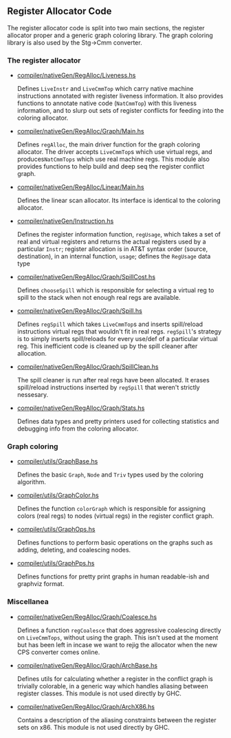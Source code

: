 ## Register Allocator Code



The register allocator code is split into two main sections, the register allocator proper and a generic graph coloring library. The graph coloring library is also used by the Stg-\>Cmm converter.


### The register allocator


- [compiler/nativeGen/RegAlloc/Liveness.hs](https://gitlab.haskell.org/ghc/ghc/blob/master/compiler/nativeGen/RegAlloc/Liveness.hs) 

  Defines `LiveInstr` and `LiveCmmTop` which carry native machine instructions annotated with register liveness information. It also provides functions to annotate native code (`NatCmmTop`) with this liveness information, and to slurp out sets of register conflicts for feeding into the coloring allocator.

- [compiler/nativeGen/RegAlloc/Graph/Main.hs](https://gitlab.haskell.org/ghc/ghc/blob/master/compiler/nativeGen/RegAlloc/Graph/Main.hs)

  Defines `regAlloc`, the main driver function for the graph coloring allocator. The driver accepts `LiveCmmTop`s which use virtual regs, and produces`NatCmmTops` which use real machine regs. This module also provides functions to help build and deep seq the register conflict graph.

- [compiler/nativeGen/RegAlloc/Linear/Main.hs](https://gitlab.haskell.org/ghc/ghc/blob/master/compiler/nativeGen/RegAlloc/Linear/Main.hs) 

  Defines the linear scan allocator. Its interface is identical to the coloring allocator.

- [compiler/nativeGen/Instruction.hs](https://gitlab.haskell.org/ghc/ghc/blob/master/compiler/nativeGen/Instruction.hs) 

  Defines the register information function, `regUsage`, which takes a set of real and virtual registers and returns the actual registers used by a particular `Instr`; register allocation is in AT&T syntax order (source, destination), in an internal function, `usage`; defines the `RegUsage` data type

- [compiler/nativeGen/RegAlloc/Graph/SpillCost.hs](https://gitlab.haskell.org/ghc/ghc/blob/master/compiler/nativeGen/RegAlloc/Graph/SpillCost.hs) 

  Defines `chooseSpill` which is responsible for selecting a virtual reg to spill to the stack when not enough real regs are available.

- [compiler/nativeGen/RegAlloc/Graph/Spill.hs](https://gitlab.haskell.org/ghc/ghc/blob/master/compiler/nativeGen/RegAlloc/Graph/Spill.hs) 

  Defines `regSpill` which takes `LiveCmmTop`s and inserts spill/reload instructions virtual regs that wouldn't fit in real regs. `regSpill`'s strategy is to simply inserts spill/reloads for every use/def of a particular virtual reg. This inefficient code is cleaned up by the spill cleaner after allocation.


- [compiler/nativeGen/RegAlloc/Graph/SpillClean.hs](https://gitlab.haskell.org/ghc/ghc/blob/master/compiler/nativeGen/RegAlloc/Graph/SpillClean.hs) 

  The spill cleaner is run after real regs have been allocated. It erases spill/reload instructions inserted by `regSpill` that weren't strictly nessesary.

- [compiler/nativeGen/RegAlloc/Graph/Stats.hs](https://gitlab.haskell.org/ghc/ghc/blob/master/compiler/nativeGen/RegAlloc/Graph/Stats.hs) 

  Defines data types and pretty printers used for collecting statistics and debugging info from the coloring allocator.

### Graph coloring


- [compiler/utils/GraphBase.hs](https://gitlab.haskell.org/ghc/ghc/blob/master/compiler/utils/GraphBase.hs) 

  Defines the basic `Graph`, `Node` and `Triv` types used by the coloring algorithm.

- [compiler/utils/GraphColor.hs](https://gitlab.haskell.org/ghc/ghc/blob/master/compiler/utils/GraphColor.hs) 

  Defines the function `colorGraph` which is responsible for assigning colors (real regs) to nodes (virtual regs) in the register conflict graph.

- [compiler/utils/GraphOps.hs](https://gitlab.haskell.org/ghc/ghc/blob/master/compiler/utils/GraphOps.hs) 

  Defines functions to perform basic operations on the graphs such as adding, deleting, and coalescing nodes.

- [compiler/utils/GraphPps.hs](https://gitlab.haskell.org/ghc/ghc/blob/master/compiler/utils/GraphPps.hs) 

  Defines functions for pretty print graphs in human readable-ish and graphviz format.

### Miscellanea


- [compiler/nativeGen/RegAlloc/Graph/Coalesce.hs](https://gitlab.haskell.org/ghc/ghc/blob/master/compiler/nativeGen/RegAlloc/Graph/Coalesce.hs) 

  Defines a function `regCoalesce` that does aggressive coalescing directly on `LiveCmmTops`, without using the graph. This isn't used at the moment but has been left in incase we want to rejig the allocator when the new CPS converter comes online.

- [compiler/nativeGen/RegAlloc/Graph/ArchBase.hs](https://gitlab.haskell.org/ghc/ghc/blob/master/compiler/nativeGen/RegAlloc/Graph/ArchBase.hs) 

  Defines utils for calculating whether a register in the conflict graph is trivially colorable, in a generic way which handles aliasing between register classes. This module is not used directly by GHC.

- [compiler/nativeGen/RegAlloc/Graph/ArchX86.hs](https://gitlab.haskell.org/ghc/ghc/blob/master/compiler/nativeGen/RegAlloc/Graph/ArchX86.hs) 

  Contains a description of the aliasing constraints between the register sets on x86. This module is not used directly by GHC.
